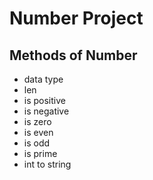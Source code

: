 # Number Project

## Methods of Number
- data type
- len
- is positive
- is negative
- is zero
- is even
- is odd
- is prime
- int to string
